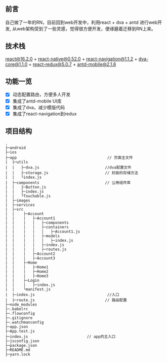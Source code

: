 ## 前言
自己做了一年的RN，目前回到web开发中，利用react + dva + antd 进行web开发, 从web架构受到了一些灵感，觉得很方便开发，便琢磨着迁移到RN上来。

## 技术栈
react@16.2.0 + react-native@0.52.0 + react-navigation@1.1.2 + dva-core@1.1.0 + react-redux@5.0.7 + antd-mobile@2.1.6

## 功能一览

- [x] 动态配置路由，方便多人开发
- [x] 集成了antd-mobile UI库
- [x] 集成了dva，减少模版代码
- [x] 集成了react-navigation到redux

## 项目结构

```
.
├─android                            
├─ios    
├─app                                        // 页面主文件
|  ├─utils                           
|  |   ├─dva.js                             //dva配置文件
|  |   ├─storage.js                         // 封装的存储方法
|  |   └index.js          
|  ├─components                             // 公用组件库
|  |   ├─Button.js                   
|  |   ├─index.js                  
|  |   └Touchable.js 
|  ├─images          
|  ├─services        
|  ├─src                        
|  |    ├─Account 
|  |    |   ├─Account1
|  |    |   |   ├─components
|  |    |   |   ├─containers
|  |    |   |   |   ├─Account1.js
|  |    |   |   ├─models
|  |    |   |   |   ├─index.js
|  |    |   |   ├─index.js
|  |    |   |   ├─routes.js
|  |    |   ├─Account2 
|  |    |   ├─Account3
|  |    ├─Home 
|  |    |   ├─Home1       
|  |    |   ├─Home2 
|  |    |   ├─Home3
|  |    ├─Login               
|  |    |   ├─index.js
|  |    └manifest.js
|  ├─index.js                                //入口
|  ├─route.js                               // 路由配置
├─node_modules                        
├─.babelrc                    
├─.flowconfig                      
├─.gitignore                        
├─.watchmanconfig            
├─app.json                     
├─App.test.js               
├─index.js                          // app的主入口
├─jsconfig.json             
├─package.json              
├─README.md
├─yarn.lock
```
